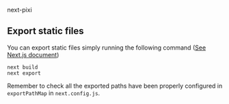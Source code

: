 next-pixi


## Export static files

You can export static files simply running the following command ([See Next.js document](https://github.com/zeit/next.js/#static-html-export))

```
next build
next export
```

Remember to check all the exported paths have been properly configured in `exportPathMap` in `next.config.js`.

